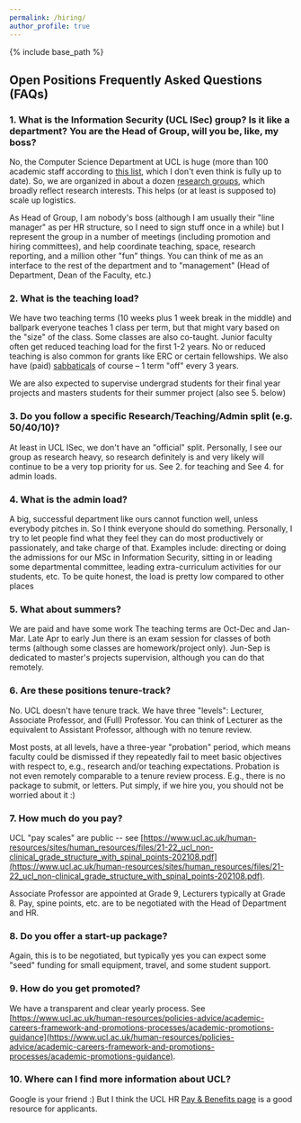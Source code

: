 ```yaml
---
permalink: /hiring/
author_profile: true
---
```


{% include base_path %}

## Open Positions Frequently Asked Questions (FAQs)

### 1. What is the Information Security (UCL ISec) group? Is it like a department? You are the Head of Group, will you be, like, my boss?

No, the Computer Science Department at UCL is huge (more than 100 academic staff according to [this list](https://www.ucl.ac.uk/computer-science/people/computer-science-academic-staff), which I don't even think is fully up to date). So, we are organized in about a dozen [research groups](https://www.ucl.ac.uk/computer-science/research/research-groups), which broadly reflect research interests. This helps (or at least is supposed to) scale up logistics.

As Head of Group, I am nobody's boss (although I am usually their "line manager" as per HR structure, so I need to sign stuff once in a while) but I represent the group in a number of meetings (including promotion and hiring committees), and help coordinate teaching, space, research reporting, and a million other "fun" things. You can think of me as an interface to the rest of the department and to "management" (Head of Department, Dean of the Faculty, etc.)

### 2. What is the teaching load?

We have two teaching terms (10 weeks plus 1 week break in the middle) and ballpark everyone teaches 1 class per term, but that might vary based on the "size" of the class. Some classes are also co-taught. Junior faculty often get reduced teaching load for the first 1-2 years. No or reduced teaching is also common for grants like ERC or certain fellowships. We also have (paid) [sabbaticals](https://www.ucl.ac.uk/human-resources/sites/human_resources/files/sabbatical_leave_policy.pdf) of course &ndash; 1 term "off" every 3 years.

We are also expected to supervise undergrad students for their final year projects and masters students for their summer project (also see 5. below)

### 3. Do you follow a specific Research/Teaching/Admin split (e.g. 50/40/10)?

At least in UCL ISec, we don't have an "official" split. Personally, I see our group as research heavy, so research definitely is and very likely will continue to be a very top priority for us. See 2. for teaching and See 4. for admin loads.

### 4. What is the admin load?

A big, successful department like ours cannot function well, unless everybody pitches in. So I think everyone should do something. Personally, I try to let people find what they feel they can do most productively or passionately, and take charge of that. Examples include: directing or doing the admissions for our MSc in Information Security, sitting in or leading some departmental committee, leading extra-curriculum activities for our students, etc. To be quite honest, the load is pretty low compared to other places 

### 5. What about summers?

We are paid and have some work The teaching terms are Oct-Dec and Jan-Mar. Late Apr to early Jun there is an exam session for classes of both terms (although some classes are homework/project only). Jun-Sep is dedicated to master's projects supervision, although you can do that remotely.


### 6. Are these positions tenure-track?

No. UCL doesn't have tenure track. We have three "levels": Lecturer, Associate Professor, and (Full) Professor. You can think of Lecturer as the equivalent to Assistant Professor, although with no tenure review.

Most posts, at all levels, have a three-year "probation" period, which means faculty could be dismissed if they repeatedly fail to meet basic objectives with respect to, e.g., research and/or teaching expectations. Probation is not even remotely comparable to a tenure review process. E.g., there is no package to submit, or letters. Put simply, if we hire you, you should not be worried about it :)


### 7. How much do you pay?

UCL "pay scales" are public -- see [https://www.ucl.ac.uk/human-resources/sites/human_resources/files/21-22_ucl_non-clinical_grade_structure_with_spinal_points-202108.pdf](https://www.ucl.ac.uk/human-resources/sites/human_resources/files/21-22_ucl_non-clinical_grade_structure_with_spinal_points-202108.pdf). 

Associate Professor are appointed at Grade 9, Lecturers typically at Grade 8. Pay, spine points, etc. are to be negotiated with the Head of Department and HR.

### 8. Do you offer a start-up package?

Again, this is to be negotiated, but typically yes you can expect some "seed" funding for small equipment, travel, and some student support.

### 9. How do you get promoted?

We have a transparent and clear yearly process. See [https://www.ucl.ac.uk/human-resources/policies-advice/academic-careers-framework-and-promotions-processes/academic-promotions-guidance](https://www.ucl.ac.uk/human-resources/policies-advice/academic-careers-framework-and-promotions-processes/academic-promotions-guidance).

### 10. Where can I find more information about UCL?

Google is your friend :) But I think the UCL HR [Pay & Benefits page](https://www.ucl.ac.uk/human-resources/pay-and-staff-benefits) is a good resource for applicants.

